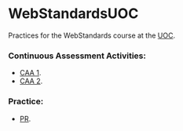 # WebStandardsUOC
Practices for the WebStandards course at the <a href="https://github.com/UOC/">UOC</a>.

### Continuous Assessment Activities:
- <a href="https://htmlpreview.github.io/?https://raw.githubusercontent.com/juanmafe/WebStandardsUOC/main/CAA1/index.html">CAA 1</a>.
- <a href="https://htmlpreview.github.io/?https://raw.githubusercontent.com/juanmafe/WebStandardsUOC/main/CAA2/index.html">CAA 2</a>.

### Practice:
- <a href="https://htmlpreview.github.io/?https://raw.githubusercontent.com/juanmafe/WebStandardsUOC/main/PR1/index.html">PR</a>.
